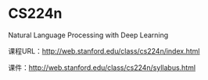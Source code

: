 # CS224n
Natural Language Processing with Deep Learning

课程URL：http://web.stanford.edu/class/cs224n/index.html

课件：http://web.stanford.edu/class/cs224n/syllabus.html
